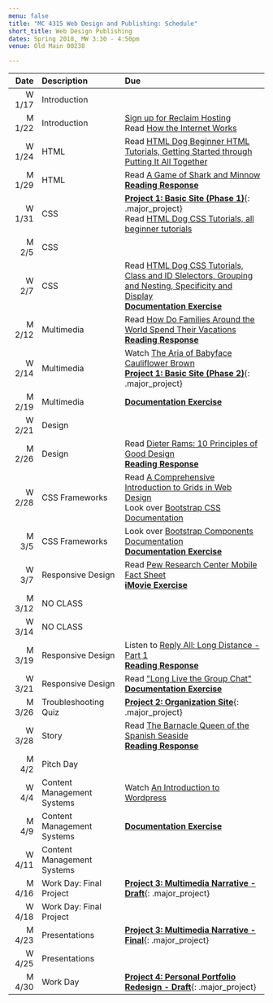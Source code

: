 ```yaml
---
menu: false
title: "MC 4315 Web Design and Publishing: Schedule"
short_title: Web Design Publishing
dates: Spring 2018, MW 3:30 - 4:50pm
venue: Old Main 00238

---
```


Date | Description | Due
---: | :----------- | :---
W 1/17 | Introduction |
M 1/22 | Introduction| [Sign up for Reclaim Hosting](/resources/instructions_reclaim_hosting.html) <br /> Read [How the Internet Works](http://www.rookiemag.com/2016/11/how-internet-works/)
W 1/24 | HTML |  Read [HTML Dog Beginner HTML Tutorials, Getting Started through Putting It All Together](http://htmldog.com/guides/html/beginner/)
M 1/29 | HTML | Read [A Game of Shark and Minnow](http://www.nytimes.com/newsgraphics/2013/10/27/south-china-sea/) <br /> __[Reading Response](/assignments/general/reading_response.html)__
W 1/31 | CSS | __[Project 1: Basic Site (Phase 1)](/assignments/web_design_publishing/web_design_publishing_personal_portfolio.html)__{: .major_project} <br />Read [HTML Dog CSS Tutorials, all beginner tutorials](http://www.htmldog.com/guides/css/)
M 2/5 | CSS |
W 2/7 | CSS | Read [HTML Dog CSS Tutorials, Class and ID Slelectors, Grouping and Nesting, Specificity and Display](http://www.htmldog.com/guides/css/) <br /> __[Documentation Exercise](/assignments/general/documentation_exercise.html)__
M 2/12 | Multimedia | Read [How Do Families Around the World Spend Their Vacations](https://www.nytimes.com/interactive/2017/09/21/magazine/voyages-issue-photographs-family-vacations-around-world.html) <br /> __[Reading Response](/assignments/general/reading_response.html)__
W 2/14 | Multimedia | Watch [The Aria of Babyface Cauliflower Brown](https://www.nytimes.com/video/opinion/100000005225388/the-aria-of-babyface-cauliflower-brown.html) <br />  __[Project 1: Basic Site (Phase 2)](/assignments/web_design_publishing/web_design_publishing_personal_portfolio.html)__{: .major_project}
M 2/19 | Multimedia | __[Documentation Exercise](/assignments/general/documentation_exercise.html)__
W 2/21 | Design |
M 2/26 | Design | Read [Dieter Rams: 10 Principles of Good Design](https://readymag.com/shuffle/dieter-rams/products/) <br /> __[Reading Response](/assignments/general/reading_response.html)__
W 2/28 | CSS Frameworks | Read [A Comprehensive Introduction to Grids in Web Design](https://webdesign.tutsplus.com/articles/a-comprehensive-introduction-to-grids-in-web-design--cms-26521) <br />Look over [Bootstrap CSS Documentation](https://getbootstrap.com/css/)
M 3/5 | CSS Frameworks | Look over [Bootstrap Components Documentation](https://getbootstrap.com/components/) <br /> __[Documentation Exercise](/assignments/general/documentation_exercise.html)__
W 3/7 | Responsive Design | Read [Pew Research Center Mobile Fact Sheet](http://www.pewinternet.org/fact-sheet/mobile/) <br />__[iMovie Exercise](/assignments/web_design_publishing/web_design_publishing_imovie_exercise.html)__
M 3/12 | NO CLASS
W 3/14 | NO CLASS
M 3/19 | Responsive Design | Listen to [Reply All: Long Distance - Part 1](https://gimletmedia.com/episode/long-distance/) <br /> __[Reading Response](/assignments/general/reading_response.html)__
W 3/21 | Responsive Design | Read ["Long Live the Group Chat"](https://theoutline.com/post/2315/long-live-the-group-chat) <br /> __[Documentation Exercise](/assignments/general/documentation_exercise.html)__
M 3/26 | Troubleshooting Quiz | __[Project 2: Organization Site](/assignments/web_design_publishing/web_design_publishing_organization_site.html)__{: .major_project}
W 3/28 | Story | Read [The Barnacle Queen of the Spanish Seaside](http://roadsandkingdoms.com/2016/barnacle-queens-of-the-seaside/) <br /> __[Reading Response](/assignments/general/reading_response.html)__
M 4/2 | Pitch Day |
W 4/4 | Content Management Systems | Watch [An Introduction to Wordpress](https://www.youtube.com/watch?v=FAwbe17cGpw)
M 4/9 | Content Management Systems | __[Documentation Exercise](/assignments/general/documentation_exercise.html)__
W 4/11 | Content Management Systems |
M 4/16 | Work Day: Final Project | __[Project 3: Multimedia Narrative - Draft](/assignments/web_design_publishing/web_design_publishing_multimedia_narrative.html)__{: .major_project}
W 4/18 | Work Day: Final Project |
M 4/23 | Presentations | __[Project 3: Multimedia Narrative - Final](/assignments/web_design_publishing/web_design_publishing_multimedia_narrative.html)__{: .major_project}
W 4/25 | Presentations |
M 4/30 | Work Day | __[Project 4: Personal Portfolio Redesign - Draft](/assignments/web_design_publishing/web_design_publishing_personal_portfolio_redesign.html)__{: .major_project}
